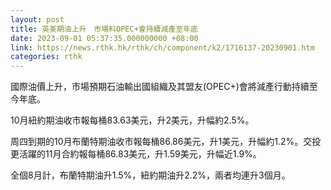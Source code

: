 ```yaml
---
layout: post
title: 英美期油上升　市場料OPEC+會持續減產至年底
date: 2023-09-01 05:37:35.000000000 +08:00
link: https://news.rthk.hk/rthk/ch/component/k2/1716137-20230901.htm
categories: rthk
---
```


國際油價上升，市場預期石油輸出國組織及其盟友(OPEC+)會將減產行動持續至今年底。

10月紐約期油收市報每桶83.63美元，升2美元，升幅約2.5%。

周四到期的10月布蘭特期油收市報每桶86.86美元，升1美元，升幅約1.2%。交投更活躍的11月合約報每桶86.83美元，升1.59美元，升幅近1.9%。

全個8月計，布蘭特期油升1.5%，紐約期油升2.2%，兩者均連升3個月。
